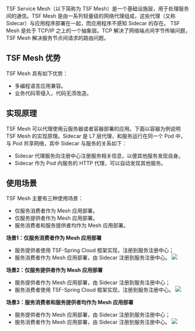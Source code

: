 TSF Service Mesh（以下简称为 TSF Mesh）是一个基础设施层，用于处理服务间的通信。TSF Mesh 是由一系列轻量级的网络代理组成，这些代理（又称 Sidecar）与应用程序部署在一起，而应用程序不感知 Sidecar 的存在。
TSF Mesh 是处于 TCP/IP 之上的一个抽象层。TCP 解决了网络端点间字节传输问题，TSF Mesh 解决服务节点间请求的路由问题。


## TSF Mesh 优势
TSF Mesh 具有如下优势：
- 多编程语言应用兼容。
- 业务代码零侵入，代码无须改造。


## 实现原理
TSF Mesh 可以代理使用云服务器或者容器部署的应用。下面以容器为例说明 TSF Mesh 的实现原理。Sidecar 是 L7 层代理，和服务运行在同一个 Pod 中，与 Pod 共享网络，其中 Sidecar 与服务的关系如下：
- Sidecar 代理服务向注册中心注册服务相关信息，以便其他服务发现自身。
- Sidecar 作为 Pod 内服务的 HTTP 代理，可以自动发现其他服务。


## 	使用场景
TSF Mesh 主要有三种使用场景：
- 仅服务消费者作为 Mesh 应用部署。
- 仅服务提供者作为 Mesh 应用部署。
- 服务消费者和服务提供者均作为 Mesh 应用部署。


**场景1：仅服务消费者作为 Mesh 应用部署**
- 服务提供者使用 TSF-Spring Cloud 框架实现，注册到服务注册中心；
- 服务消费者作为 Mesh 应用部署，由 Sidecar 注册到服务注册中心。
![](https://main.qcloudimg.com/raw/32d40f5274cc257377ce5f217494f567.png)
 
**场景2：仅服务提供者作为 Mesh 应用部署**
- 服务提供者作为 Mesh 应用部署，由 Sidecar 注册到服务注册中心；
- 服务消费者使用 TSF-Spring Cloud 框架实现，注册到服务注册中心。
![](https://main.qcloudimg.com/raw/a24e7b97ab35908c59816f0e2dc871c9.png)
 
**场景3：服务消费者和服务提供者均作为 Mesh 应用部署**
- 服务提供者作为 Mesh 应用部署，由 Sidecar 注册到服务注册中心；
- 服务消费者作为 Mesh 应用部署，由 Sidecar 注册到服务注册中心。
![](https://main.qcloudimg.com/raw/995af667b109bd730b40462df4d47d70.png)
